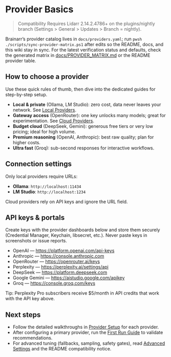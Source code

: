# Provider Basics

> Compatibility
> Requires Lidarr 2.14.2.4786+ on the plugins/nightly branch (Settings > General > Updates > Branch = nightly).

Brainarr’s provider catalog lives in `docs/providers.yaml`; run `pwsh ./scripts/sync-provider-matrix.ps1` after edits so the README, docs, and this wiki stay in sync. For the latest verification status and defaults, check the generated matrix in [docs/PROVIDER_MATRIX.md](../docs/PROVIDER_MATRIX.md) or the README provider table.

## How to choose a provider

Use these quick rules of thumb, then dive into the dedicated guides for step-by-step setup.

- **Local & private** (Ollama, LM Studio): zero cost, data never leaves your network. See [Local Providers](Local-Providers).
- **Gateway access** (OpenRouter): one key unlocks many models; great for experimentation. See [Cloud Providers](Cloud-Providers#openrouter).
- **Budget cloud** (DeepSeek, Gemini): generous free tiers or very low pricing; ideal for high volume.
- **Premium reasoning** (OpenAI, Anthropic): best raw quality; plan for higher costs.
- **Ultra fast** (Groq): sub-second responses for interactive workflows.

## Connection settings

Only local providers require URLs:

- **Ollama**: `http://localhost:11434`
- **LM Studio**: `http://localhost:1234`

Cloud providers rely on API keys and ignore the URL field.

## API keys & portals

Create keys with the provider dashboards below and store them securely (Credential Manager, Keychain, libsecret, etc.). Never paste keys in screenshots or issue reports.

- OpenAI — <https://platform.openai.com/api-keys>
- Anthropic — <https://console.anthropic.com>
- OpenRouter — <https://openrouter.ai/keys>
- Perplexity — <https://perplexity.ai/settings/api>
- DeepSeek — <https://platform.deepseek.com>
- Google Gemini — <https://aistudio.google.com/apikey>
- Groq — <https://console.groq.com/keys>

Tip: Perplexity Pro subscribers receive $5/month in API credits that work with the API key above.

## Next steps

- Follow the detailed walkthroughs in [Provider Setup](Provider-Setup) for each provider.
- After configuring a primary provider, run the [First Run Guide](First-Run-Guide) to validate recommendations.
- For advanced tuning (fallbacks, sampling, safety gates), read [Advanced Settings](Advanced-Settings) and the README compatibility notice.
